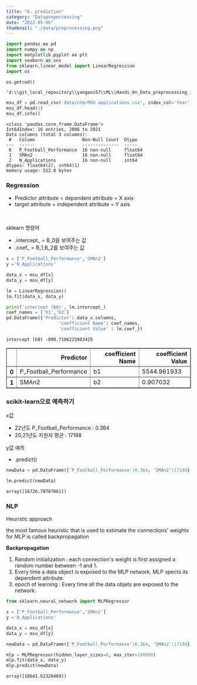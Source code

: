 ```yaml
---
title: "6. prediction"
category: "Datapreporcessing"
date: "2022-05-06"
thumbnail: "./data/preprocessing.png"
---
```


```python
import pandas as pd
import numpy as np
import matplotlib.pyplot as plt
import seaborn as sns
from sklearn.linear_model import LinearRegression
import os

os.getcwd()
```

    'd:\\git_local_repository\\yangoos57\\ML\\Hands_On_Data_preprocessing_in_python\\Part2'

```python
msu_df = pd.read_csv('data/ch6/MSU applications.csv', index_col='Year')
msu_df.head(1)
msu_df.info()
```

    <class 'pandas.core.frame.DataFrame'>
    Int64Index: 16 entries, 2006 to 2021
    Data columns (total 3 columns):
     #   Column                  Non-Null Count  Dtype
    ---  ------                  --------------  -----
     0   P_Football_Performance  16 non-null     float64
     1   SMAn2                   16 non-null     float64
     2   N_Applications          16 non-null     int64
    dtypes: float64(2), int64(1)
    memory usage: 512.0 bytes

### Regression

- Predictor attribute = dependent attribute = X axis
- target attribute = independent attribute = Y axis

<br>

sklearn 명령어

- .intercept\_ = B_0을 보여주는 값
- .coef\_ = B_1,B_2를 보여주는 값

```python
x = ['P_Football_Performance','SMAn2']
y ='N_Applications'

data_x = msu_df[x]
data_y = msu_df[y]

lm = LinearRegression()
lm.fit(data_x, data_y)

print('intercept (b0)', lm.intercept_)
coef_names = ['b1','b2']
pd.DataFrame({'Predictor': data_x.columns,
                    'coefficient Name': coef_names,
                    'coefficient Value' : lm.coef_})
```

    intercept (b0) -890.7106225983425

<div>
<style scoped>
    .dataframe tbody tr th:only-of-type {
        vertical-align: middle;
    }

    .dataframe tbody tr th {
        vertical-align: top;
    }

    .dataframe thead th {
        text-align: right;
    }

</style>
<table border="1" class="dataframe">
  <thead>
    <tr style="text-align: right;">
      <th></th>
      <th>Predictor</th>
      <th>coefficient Name</th>
      <th>coefficient Value</th>
    </tr>
  </thead>
  <tbody>
    <tr>
      <th>0</th>
      <td>P_Football_Performance</td>
      <td>b1</td>
      <td>5544.961933</td>
    </tr>
    <tr>
      <th>1</th>
      <td>SMAn2</td>
      <td>b2</td>
      <td>0.907032</td>
    </tr>
  </tbody>
</table>
</div>

### scikit-learn으로 예측하기

x값

- 22년도 P_Football_Performance : 0.364
- 20,21년도 지원자 평균 : 17198

y값 예측

- .predict()

```python
newData = pd.DataFrame({'P_Football_Performance':0.364, 'SMAn2':17198}, index=[2022])

lm.predict(newData)
```

    array([16726.78787061])

### NLP

Heuristic approach

the most famous heuristic that is used to estimate the connections' weights for MLP is called backpropagation

**Backpropagation**

1. Random initialization : each connection's weight is first assigned a random number between -1 and 1.
2. Every time a data object is exposed to the MLP network, MLP xpects its dependent attribute.
3. epoch of learning : Every time all the data objets are exposed to the network.

```python
from sklearn.neural_network import MLPRegressor

x = ['P_Football_Performance','SMAn2']
y ='N_Applications'

data_x = msu_df[x]
data_y = msu_df[y]

newData = pd.DataFrame({'P_Football_Performance':0.364, 'SMAn2':17198}, index=[2022])

mlp = MLPRegressor(hidden_layer_sizes=6, max_iter=100000)
mlp.fit(data_x, data_y)
mlp.predict(newData)
```

    array([18641.62328469])

```python

```
